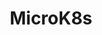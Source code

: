 ---
type: docs
title: "MicroK8s"
linkTitle: "MicroK8s"
weight: 12
description: >-
  If you do not have a Kubernetes cluster, the scenario in this section will guide on creating a MicroK8s Kubernetes cluster on your local machine and onboard it as an Azure Arc-enabled Kubernetes cluster in an automated fashion.
---